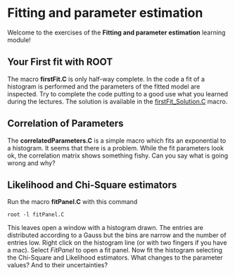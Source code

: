 # Fitting and parameter estimation
Welcome to the exercises of the **Fitting and parameter estimation** learning module!

## Your First fit with ROOT
The macro **firstFit.C** is only half-way complete. In the code a fit of a histogram is performed
and the parameters of the fitted model are inspected.
Try to complete the code putting to a good use what you learned during the lectures.
The solution is available in the [firstFit_Solution.C](firstFit_Solution.C) macro.

## Correlation of Parameters
The **correlatedParameters.C** is a simple macro which fits an exponential to a histogram. It seems that there is a problem. While the fit parameters look ok, the correlation matrix shows something fishy. Can you say what is going wrong and why?

## Likelihood and Chi-Square estimators
Run the macro **fitPanel.C** with this command
```
root -l fitPanel.C
```
This leaves open a window with a histogram drawn. The entries are distributed according to a Gauss but the bins are narrow and the number of entries low. Right click on the histogram line (or with two fingers if you have a mac). Select *FitPanel* to open a fit panel. Now fit the histogram selecting the Chi-Square and Likelihood estimators.
What changes to the parameter values? And to their uncertainties?
